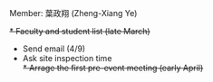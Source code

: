 
Member: 葉政翔 (Zheng-Xiang Ye)

~~* Faculty and student list (late March)~~  
* Send email (4/9)  
* Ask site inspection time  
~~* Arrage the first pre-event meeting (early April)~~  
